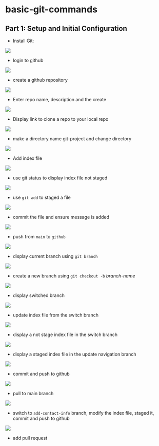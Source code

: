 # basic-git-commands

## Part 1: Setup and Initial  Configuration

- Install Git:

![](img/1.%20git%20version.PNG)

- login to github

![](img/2.%20git%20login.PNG)

- create a github repository

![](img/4.%20create-new-repository.PNG)

- Enter repo name, description and the create

![](img/5.%20click-create-repo.PNG)

- Display link to clone a repo to your local repo

![](img/6.%20code-button.PNG)

- make a directory name git-project and change directory

![](img/7.%20make%20directory.PNG)

- Add index file

![](img/8.%20index-file.PNG)

- use git status to display index file not staged

![](img/9.%20not-staged.PNG)

- use `git add` to staged a file

![](img/10.%20staged.PNG)

- commit the file and ensure message is added 

![](img/11.%20commit.PNG)

- push from `main` to `github`

![](img/12.%20push.PNG)

- display current branch using `git branch`

![](img/13.%20main%20branch.PNG)

- create a new branch using `git checkout -b` *branch-name*

![](img/14.%20create%20a%20branch.PNG)

- display switched branch

![](img/15.%20switch%20branch%20update.PNG)

- update index file from the switch branch

![](img/16.%20add-nav-bar.PNG)

- display a not stage index file in the switch branch

![](img/17.%20not-stage-update-nav.PNG)

- display a staged index file in the update navigation branch

![](img/18.%20staged-update-nav.PNG)

- commit and push to github

![](img/19.%20push%20update-nav.PNG)

- pull to main branch

![](img/20.%20pull%20from%20nav-bar.PNG)

- switch to `add-contact-info` branch, modify the index file, staged it, commit and push to github

![](img/20.add,%20commit%20and%20push%20add-contact.PNG)

- add pull request
